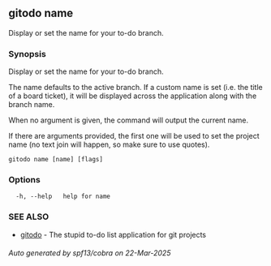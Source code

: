 ## gitodo name

Display or set the name for your to-do branch.

### Synopsis


Display or set the name for your to-do branch.

The name defaults to the active branch. If a custom name is set (i.e. the 
title of a board ticket), it will be displayed across the application along
with the branch name.

When no argument is given, the command will output the current name.

If there are arguments provided, the first one will be used to set the project
name (no text join will happen, so make sure to use quotes).

```
gitodo name [name] [flags]
```

### Options

```
  -h, --help   help for name
```

### SEE ALSO

* [gitodo](gitodo.md)	 - The stupid to-do list application for git projects

###### Auto generated by spf13/cobra on 22-Mar-2025

